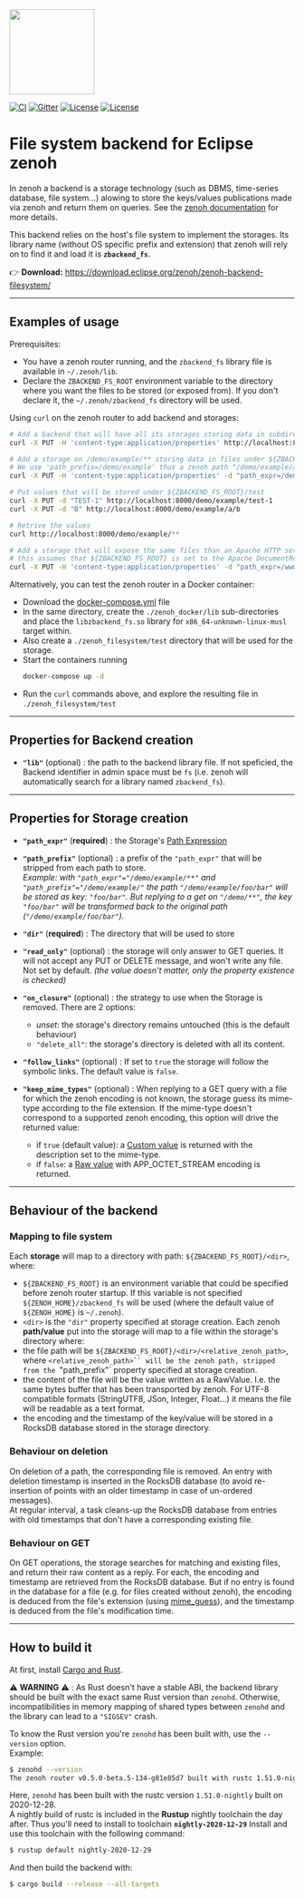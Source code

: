 <img src="http://zenoh.io/img/zenoh-dragon-small.png" width="150">

[![CI](https://github.com/eclipse-zenoh/zenoh-backend-filesystem/workflows/CI/badge.svg)](https://github.com/eclipse-zenoh/zenoh-backend-filesystem/actions?query=workflow%3A%22CI%22)
[![Gitter](https://badges.gitter.im/atolab/zenoh.svg)](https://gitter.im/atolab/zenoh?utm_source=badge&utm_medium=badge&utm_campaign=pr-badge)
[![License](https://img.shields.io/badge/License-EPL%202.0-blue)](https://choosealicense.com/licenses/epl-2.0/)
[![License](https://img.shields.io/badge/License-Apache%202.0-blue.svg)](https://opensource.org/licenses/Apache-2.0)

# File system backend for Eclipse zenoh

In zenoh a backend is a storage technology (such as DBMS, time-series database, file system...) alowing to store the
keys/values publications made via zenoh and return them on queries.
See the [zenoh documentation](http://zenoh.io/docs/manual/backends/) for more details.

This backend relies on the host's file system to implement the storages.
Its library name (without OS specific prefix and extension) that zenoh will rely on to find it and load it is **`zbackend_fs`**.

:point_right: **Download:** https://download.eclipse.org/zenoh/zenoh-backend-filesystem/

-------------------------------
## **Examples of usage**

Prerequisites:
 - You have a zenoh router running, and the `zbackend_fs` library file is available in `~/.zenoh/lib`.
 - Declare the `ZBACKEND_FS_ROOT` environment variable to the directory where you want the files to be stored (or exposed from).
   If you don't declare it, the `~/.zenoh/zbackend_fs` directory will be used.

Using `curl` on the zenoh router to add backend and storages:
```bash
# Add a backend that will have all its storages storing data in subdirectories of ${ZBACKEND_FS_ROOT} directory.
curl -X PUT -H 'content-type:application/properties' http://localhost:8000/@/router/local/plugin/storages/backend/fs

# Add a storage on /demo/example/** storing data in files under ${ZBACKEND_FS_ROOT}/test/ directory
# We use 'path_prefix=/demo/example' thus a zenoh path "/demo/example/a/b" will be stored as "${ZBACKEND_FS_ROOT}/test/a/b"
curl -X PUT -H 'content-type:application/properties' -d "path_expr=/demo/example/**;path_prefix=/demo/example;dir=test" http://localhost:8000/@/router/local/plugin/storages/backend/fs/storage/example

# Put values that will be stored under ${ZBACKEND_FS_ROOT}/test
curl -X PUT -d "TEST-1" http://localhost:8000/demo/example/test-1
curl -X PUT -d "B" http://localhost:8000/demo/example/a/b

# Retrive the values
curl http://localhost:8000/demo/example/**

# Add a storage that will expose the same files than an Apache HTTP server, in read-only mode
# this assumes that ${ZBACKEND_FS_ROOT} is set to the Apache DocumentRoot (e.g. "/usr/web")
curl -X PUT -H 'content-type:application/properties' -d "path_expr=/www.test.org/**;path_prefix=/www.test.org;dir=test.org;read_only" http://localhost:8000/@/router/local/plugin/storages/backend/fs/storage/test.org
```

Alternatively, you can test the zenoh router in a Docker container:
 - Download the [docker-compose.yml](https://github.com/eclipse-zenoh/zenoh-backend-filesystem/blob/master/docker-compose.yml) file
 - In the same directory, create the `./zenoh_docker/lib` sub-directories and place the `libzbackend_fs.so` library
   for `x86_64-unknown-linux-musl` target within.
 - Also create a `./zenoh_filesystem/test` directory that will be used for the storage.
 - Start the containers running
   ```bash
   docker-compose up -d
   ```
 - Run the `curl` commands above, and explore the resulting file in `./zenoh_filesystem/test`


-------------------------------
## **Properties for Backend creation**

- **`"lib"`** (optional) : the path to the backend library file. If not speficied, the Backend identifier in admin space must be `fs` (i.e. zenoh will automatically search for a library named `zbackend_fs`).

-------------------------------
## **Properties for Storage creation**

- **`"path_expr"`** (**required**) : the Storage's [Path Expression](../abstractions#path-expression)

- **`"path_prefix"`** (optional) : a prefix of the `"path_expr"` that will be stripped from each path to store.  
  _Example: with `"path_expr"="/demo/example/**"` and `"path_prefix"="/demo/example/"` the path `"/demo/example/foo/bar"` will be stored as key: `"foo/bar"`. But replying to a get on `"/demo/**"`, the key `"foo/bar"` will be transformed back to the original path (`"/demo/example/foo/bar"`)._

- **`"dir"`** (**required**) : The directory that will be used to store

- **`"read_only"`** (optional) : the storage will only answer to GET queries. It will not accept any PUT or DELETE message, and won't write any file. Not set by default. *(the value doesn't matter, only the property existence is checked)*

- **`"on_closure"`** (optional) : the strategy to use when the Storage is removed. There are 2 options:
  - *unset*: the storage's directory remains untouched (this is the default behaviour)
  - `"delete_all"`: the storage's directory is deleted with all its content.

- **`"follow_links"`** (optional) : If set to `true` the storage will follow the symbolic links. The default value is `false`.

- **`"keep_mime_types"`** (optional) : When replying to a GET query with a file for which the zenoh encoding is not known, the storage guess its mime-type according to the file extension. If the mime-type doesn't correspond to a supported zenoh encoding, this option will drive the returned value:
   - if `true` (default value): a [Custom value](https://docs.rs/zenoh/latest/zenoh/enum.Value.html#variant.Custom)
     is returned with the description set to the mime-type.
   - if `false`: a [Raw value](https://docs.rs/zenoh/latest/zenoh/enum.Value.html#variant.Raw) with
     APP_OCTET_STREAM encoding is returned.

-------------------------------
## **Behaviour of the backend**

### Mapping to file system
Each **storage** will map to a directory with path: `${ZBACKEND_FS_ROOT}/<dir>`, where:
  * `${ZBACKEND_FS_ROOT}` is an environment variable that could be specified before zenoh router startup.
     If this variable is not specified `${ZENOH_HOME}/zbackend_fs` will be used
     (where the default value of `${ZENOH_HOME}` is `~/.zenoh`).
  * `<dir>` is the `"dir"` property specified at storage creation.
Each zenoh **path/value** put into the storage will map to a file within the storage's directory where:
  * the file path will be `${ZBACKEND_FS_ROOT}/<dir>/<relative_zenoh_path>`, where `<relative_zenoh_path>``
    will be the zenoh path, stripped from the `"path_prefix"` property specified at storage creation.
  * the content of the file will be the value written as a RawValue. I.e. the same bytes buffer that has been
    transported by zenoh. For UTF-8 compatible formats (StringUTF8, JSon, Integer, Float...) it means the file
    will be readable as a text format.
 * the encoding and the timestamp of the key/value will be stored in a RocksDB database stored in the storage directory.

### Behaviour on deletion
On deletion of a path, the corresponding file is removed. An entry with deletion timestamp is inserted in the
RocksDB database (to avoid re-insertion of points with an older timestamp in case of un-ordered messages).  
At regular interval, a task cleans-up the RocksDB database from entries with old timestamps that don't have a
corresponding existing file.

### Behaviour on GET
On GET operations, the storage searches for matching and existing files, and return their raw content as a reply.
For each, the encoding and timestamp are retrieved from the RocksDB database. But if no entry is found in the
database for a file (e.g. for files created without zenoh), the encoding is deduced from the file's extension
(using [mime_guess](https://crates.io/crates/mime_guess)), and the timestamp is deduced from the file's
modification time.


-------------------------------
## How to build it

At first, install [Cargo and Rust](https://doc.rust-lang.org/cargo/getting-started/installation.html). 

:warning: **WARNING** :warning: : As Rust doesn't have a stable ABI, the backend library should be
built with the exact same Rust version than `zenohd`. Otherwise, incompatibilities in memory mapping
of shared types between `zenohd` and the library can lead to a `"SIGSEV"` crash.

To know the Rust version you're `zenohd` has been built with, use the `--version` option.  
Example:
```bash
$ zenohd --version
The zenoh router v0.5.0-beta.5-134-g81e85d7 built with rustc 1.51.0-nightly (2987785df 2020-12-28)
```
Here, `zenohd` has been built with the rustc version `1.51.0-nightly` built on 2020-12-28.  
A nightly build of rustc is included in the **Rustup** nightly toolchain the day after.
Thus you'll need to install to toolchain **`nightly-2020-12-29`**
Install and use this toolchain with the following command:

```bash
$ rustup default nightly-2020-12-29
```

And then build the backend with:

```bash
$ cargo build --release --all-targets
```
